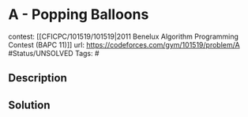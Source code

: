 # A - Popping Balloons

contest: [[CFICPC/101519/101519|2011 Benelux Algorithm Programming Contest (BAPC 11)]]
url: https://codeforces.com/gym/101519/problem/A
#Status/UNSOLVED
Tags: #

## Description

## Solution

